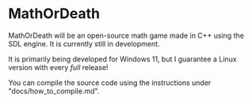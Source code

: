 # MathOrDeath

MathOrDeath will be an open-source math game made in C++ using the SDL engine.
It is currently still in development.

It is primarily being developed for Windows 11, but I guarantee a Linux version
with every *full* release!

You can compile the source code using the instructions under
"docs/how_to_compile.md".

